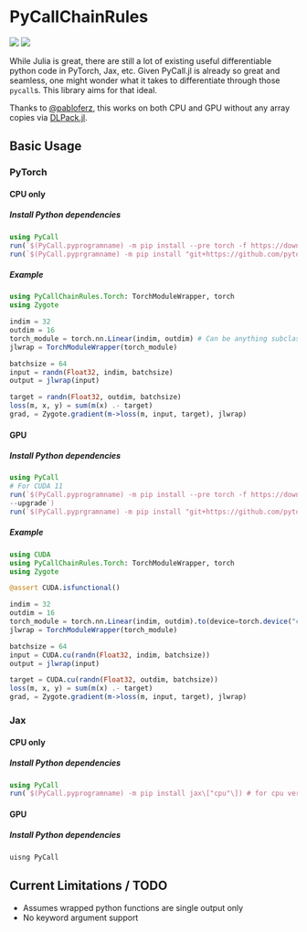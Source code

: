 # PyCallChainRules

[![](https://img.shields.io/badge/docs-stable-blue.svg)](https://rejuvyesh.github.io/PyCallChainRules.jl/stable)
[![](https://img.shields.io/badge/docs-dev-blue.svg)](https://rejuvyesh.github.io/PyCallChainRules.jl/dev)

While Julia is great, there are still a lot of existing useful differentiable python code in PyTorch, Jax, etc. Given PyCall.jl is already so great and seamless, one might wonder what it takes to differentiate through those `pycall`s. This library aims for that ideal.

Thanks to [@pabloferz](https://github.cim/pabloferz), this works on both CPU and GPU without any array copies via [DLPack.jl](https://github.com/pabloferz/DLPack.jl).

## Basic Usage


### PyTorch

#### CPU only

##### Install Python dependencies

```julia
using PyCall
run(`$(PyCall.pyprogramname) -m pip install --pre torch -f https://download.pytorch.org/whl/nightly/cpu/torch_nightly.html --upgrade`)
run(`$(PyCall.pyprgramname) -m pip install "git+https://github.com/pytorch/functorch.git"`)
```

##### Example

```julia
using PyCallChainRules.Torch: TorchModuleWrapper, torch
using Zygote

indim = 32
outdim = 16
torch_module = torch.nn.Linear(indim, outdim) # Can be anything subclassing torch.nn.Module
jlwrap = TorchModuleWrapper(torch_module)

batchsize = 64
input = randn(Float32, indim, batchsize)
output = jlwrap(input)

target = randn(Float32, outdim, batchsize)
loss(m, x, y) = sum(m(x) .- target)
grad, = Zygote.gradient(m->loss(m, input, target), jlwrap)
```

#### GPU

##### Install Python dependencies

```julia
using PyCall
# For CUDA 11
run(`$(PyCall.pyprogramname) -m pip install --pre torch -f https://download.pytorch.org/whl/nightly/cu111/torch_nightly.html 
--upgrade`)
run(`$(PyCall.pyprgramname) -m pip install "git+https://github.com/pytorch/functorch.git"`)
```

##### Example

```julia
using CUDA
using PyCallChainRules.Torch: TorchModuleWrapper, torch
using Zygote

@assert CUDA.isfunctional()

indim = 32
outdim = 16
torch_module = torch.nn.Linear(indim, outdim).to(device=torch.device("cuda:0")) # Can be anything subclassing torch.nn.Module
jlwrap = TorchModuleWrapper(torch_module)

batchsize = 64
input = CUDA.cu(randn(Float32, indim, batchsize))
output = jlwrap(input)

target = CUDA.cu(randn(Float32, outdim, batchsize))
loss(m, x, y) = sum(m(x) .- target)
grad, = Zygote.gradient(m->loss(m, input, target), jlwrap)
```


### Jax

#### CPU only 

##### Install Python dependencies
```julia
using PyCall
run(`$(PyCall.pyprogramname) -m pip install jax\["cpu"\]) # for cpu version
```

#### GPU

##### Install Python dependencies
```julia
uisng PyCall
```

## Current Limitations / TODO

- Assumes wrapped python functions are single output only
- No keyword argument support